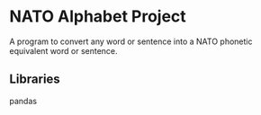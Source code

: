 # NATO Alphabet Project

A program to convert any word or sentence into a NATO phonetic equivalent word or sentence.

## Libraries

pandas </br>

